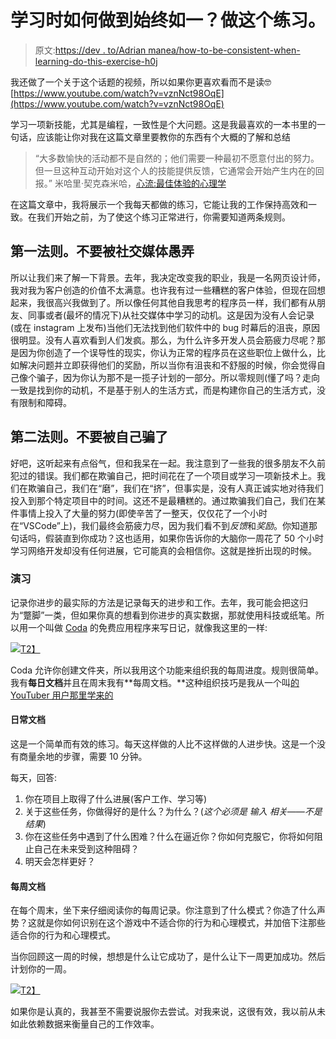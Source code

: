 # 学习时如何做到始终如一？做这个练习。

> 原文:[https://dev . to/Adrian manea/how-to-be-consistent-when-learning-do-this-exercise-h0j](https://dev.to/adrianmanea/how-to-be-consistent-when-learning-do-this-exercise-h0j)

我还做了一个关于这个话题的视频，所以如果你更喜欢看而不是读🤓[https://www.youtube.com/watch?v=vznNct98OqE](https://www.youtube.com/watch?v=vznNct98OqE)

学习一项新技能，尤其是编程，一致性是个大问题。这是我最喜欢的一本书里的一句话，应该能让你对我在这篇文章里要教你的东西有个大概的了解和总结

> “大多数愉快的活动都不是自然的；他们需要一种最初不愿意付出的努力。但一旦这种互动开始对这个人的技能提供反馈，它通常会开始产生内在的回报。”
> 米哈里·契克森米哈，[心流:最佳体验的心理学](https://www.goodreads.com/work/quotes/64339)

在这篇文章中，我将展示一个我每天都做的练习，它能让我的工作保持高效和一致。在我们开始之前，为了使这个练习正常进行，你需要知道两条规则。

## [](#first-rule-dont-get-fooled-by-social-media)第一法则。不要被社交媒体愚弄

所以让我们来了解一下背景。去年，我决定改变我的职业，我是一名网页设计师，我对我为客户创造的价值不太满意。也许我有过一些糟糕的客户体验，但现在回想起来，我很高兴我做到了。所以像任何其他自我思考的程序员一样，我们都有从朋友、同事或者(最坏的情况下)从社交媒体中学习的动机。这是因为没有人会记录(或在 instagram 上发布)当他们无法找到他们软件中的 bug 时幕后的沮丧，原因很明显。没有人喜欢看到人们发疯。那么，为什么许多开发人员会筋疲力尽呢？那是因为你创造了一个误导性的现实，你认为正常的程序员在这些职位上做什么，比如解决问题并立即获得他们的奖励，所以当你有沮丧和不舒服的时候，你会觉得自己像个骗子，因为你认为那不是一揽子计划的一部分。所以零规则(懂了吗？走向一致是找到你的动机，不是基于别人的生活方式，而是构建你自己的生活方式，没有限制和障碍。

## [](#second-rule-dont-get-fooled-by-yourself)第二法则。不要被自己骗了

好吧，这听起来有点俗气，但和我呆在一起。我注意到了一些我的很多朋友不久前犯过的错误。我们都在欺骗自己，把时间花在了一个项目或学习一项新技术上。我们在欺骗自己，我们在“磨”，我们在“挤”，但事实是，没有人真正诚实地对待我们投入到那个特定项目中的时间。这还不是最糟糕的。通过欺骗我们自己，我们在某件事情上投入了大量的努力(即使辛苦了一整天，仅仅花了一个小时在“VSCode”上)，我们最终会筋疲力尽，因为我们看不到*反馈*和*奖励*。你知道那句话吗，假装直到你成功？这也适用，如果你告诉你的大脑你一周花了 50 个小时学习网络开发却没有任何进展，它可能真的会相信你。这就是挫折出现的时候。

### [](#the-exercise)演习

记录你进步的最实际的方法是记录每天的进步和工作。去年，我可能会把这归为“蹩脚”一类，但如果你真的想看到你进步的真实数据，那就使用科技或纸笔。所以用一个叫做 [Coda](http://coda.io?ref=devias-io) 的免费应用程序来写日记，就像我这里的一样:

[![](../Images/3b5cdfd0055b0247b3e64d666667350e.png)T2】](https://res.cloudinary.com/practicaldev/image/fetch/s--SJjmgtv3--/c_limit%2Cf_auto%2Cfl_progressive%2Cq_auto%2Cw_880/https://s3.eu-west-2.amazonaws.com/devias/products/Blog%2BPhotos/my-coda-daily.png)

Coda 允许你创建文件夹，所以我用这个功能来组织我的每周进度。规则很简单。我有**每日文档**并且在周末我有**每周文档。**这种组织技巧是我从一个叫[的 YouTuber 用户那里学来的](https://www.youtube.com/channel/UCN7dywl5wDxTu1RM3eJ_h9Q)

#### [](#daily-documentation)日常文档

这是一个简单而有效的练习。每天这样做的人比不这样做的人进步快。这是一个没有商量余地的步骤，需要 10 分钟。

每天，回答:

1.  你在项目上取得了什么进展(客户工作、学习等)
2.  关于这些任务，你做得好的是什么？为什么？(*这个必须是* *输入* *相关——不是结果*)
3.  你在这些任务中遇到了什么困难？什么在逼近你？你如何克服它，你将如何阻止自己在未来受到这种阻碍？
4.  明天会怎样更好？

#### [](#weekly-documentation)每周文档

在每个周末，坐下来仔细阅读你的每周记录。你注意到了什么模式？你造了什么声势？这就是你如何识别在这个游戏中不适合你的行为和心理模式，并加倍下注那些适合你的行为和心理模式。

当你回顾这一周的时候，想想是什么让它成功了，是什么让下一周更加成功。然后计划你的一周。

[![](../Images/b14f152b5b8114d398946aa6c4b036d7.png)T2】](https://res.cloudinary.com/practicaldev/image/fetch/s--r8aozREc--/c_limit%2Cf_auto%2Cfl_progressive%2Cq_auto%2Cw_880/https://s3.eu-west-2.amazonaws.com/devias/products/Blog%2BPhotos/my-coda-weekly.png)

如果你是认真的，我甚至不需要说服你去尝试。对我来说，这很有效，我以前从未如此依赖数据来衡量自己的工作效率。